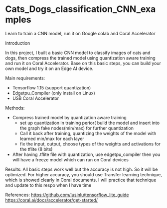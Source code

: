 # Cats_Dogs_classification_CNN_examples
Learn to train a CNN model, run it on Google colab and Coral Accelerator

Introduction

In this project, I built a basic CNN model to classify images of cats and dogs, then compress the trained model using quantization aware training and run it on Coral Accelerator. Base on this basic steps, you can build your own model and try it on an Edge AI device.

Main requirements:
 - Tensorflow 1.15 (support quantization)
 - Edgetpu_Compiler (only install on Linux)
 - USB Coral Accelerator
 
Methods:
 - Compress trained model by quantization aware training
     + set up quantization in training perior( build the model and insert into the graph fake nodes(min/max) for further quantization
     + Call it back after training, quantizing the weights of the model with learned min/max for each layer
     + fix the input, output, choose types of the weights and activations for the tflite (8 bits)
 - After having .tflite file with quantization, use edgetpu_compiler then you will have a freeze model which can run on Coral devices
 
 Results:
   All basic steps work well but the accuracy is not high. So it will be optimized. For higher accuracy, you should use Transfer learning technique, which is showed clearly in Coral documents. I will practice that technique and update to this respo when I have time
     
References:
https://github.com/lusinlu/tensorflow_lite_guide
https://coral.ai/docs/accelerator/get-started/
